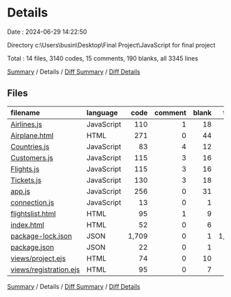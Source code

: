 # Details

Date : 2024-06-29 14:22:50

Directory c:\\Users\\busin\\Desktop\\Final Project\\JavaScript for final project

Total : 14 files,  3140 codes, 15 comments, 190 blanks, all 3345 lines

[Summary](results.md) / Details / [Diff Summary](diff.md) / [Diff Details](diff-details.md)

## Files
| filename | language | code | comment | blank | total |
| :--- | :--- | ---: | ---: | ---: | ---: |
| [Airlines.js](/Airlines.js) | JavaScript | 110 | 1 | 18 | 129 |
| [Airplane.html](/Airplane.html) | HTML | 271 | 0 | 44 | 315 |
| [Countries.js](/Countries.js) | JavaScript | 83 | 4 | 12 | 99 |
| [Customers.js](/Customers.js) | JavaScript | 115 | 3 | 16 | 134 |
| [Flights.js](/Flights.js) | JavaScript | 115 | 3 | 16 | 134 |
| [Tickets.js](/Tickets.js) | JavaScript | 130 | 3 | 18 | 151 |
| [app.js](/app.js) | JavaScript | 256 | 0 | 31 | 287 |
| [connection.js](/connection.js) | JavaScript | 13 | 0 | 1 | 14 |
| [flightslist.html](/flightslist.html) | HTML | 95 | 1 | 9 | 105 |
| [index.html](/index.html) | HTML | 52 | 0 | 6 | 58 |
| [package-lock.json](/package-lock.json) | JSON | 1,709 | 0 | 1 | 1,710 |
| [package.json](/package.json) | JSON | 22 | 0 | 1 | 23 |
| [views/project.ejs](/views/project.ejs) | HTML | 74 | 0 | 10 | 84 |
| [views/registration.ejs](/views/registration.ejs) | HTML | 95 | 0 | 7 | 102 |

[Summary](results.md) / Details / [Diff Summary](diff.md) / [Diff Details](diff-details.md)